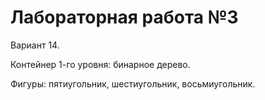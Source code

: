 Лабораторная работа №3
=====================
Вариант 14.

Контейнер 1-го уровня: бинарное дерево.

Фигуры: пятиугольник, шестиугольник, восьмиугольник.
